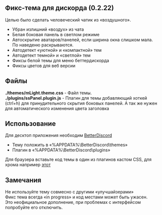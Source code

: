 ## Фикс-тема для дискорда (0.2.22)
Целью было сделать человеческий чатик из «воздушного».

* Убран излишний «воздух» из чата
* Белая боковая панель в светлом режиме
* Автоскрытие аватаров/панелей, если ширина окна слишком мала. По наведеню раскрываются.
* Автодетект «уютной» и «компактной» тем
* Автодетект темной» и «светлой» тем
* Фиксы белой темы для меню беттердискорда
* Фиксы цветов для веб версии

## Файлы
**./themes/mLight.theme.css** - Файл темы.  
**./plugins/ssPanel.plugin.js** - Плагин для темы добавляющий хоткей (ctrl+h) для принудительного скрытия боковых панелей. А так же нужен для автоматического изменения цвета заголовка 

## Использование
Для десктоп приложения необходим [BetterDiscord](https://github.com/Jiiks/BetterDiscordApp)  
- Тему положить в «%APPDATA%\BetterDiscord\themes»
- Плагин в «%APPDATA%\BetterDiscord\plugins»

Для браузера вставьте код темы в один из плагинов кастом CSS, для хрома например [этот](https://chrome.google.com/webstore/detail/user-css/okpjlejfhacmgjkmknjhadmkdbcldfcb)

## Замечания
Не используйте тему совмесно с другими «улучшайзерами»  
Фикс тема всегда «in progress» и код местами может быть ужасен.  
Это неофициальное дополнение, при проблемах с интерфейсом попробуйте его отключить.
